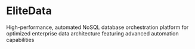 # EliteData
High-performance, automated NoSQL database orchestration platform for optimized enterprise data architecture featuring advanced automation capabilities
